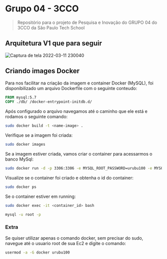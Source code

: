 # Grupo 04 - 3CCO
> Repositório para o projeto de Pesquisa e Inovação do GRUPO 04 do 3CCO da São Paulo Tech School

## Arquitetura V1 que para seguir

![Captura de tela 2022-03-11 230040](https://user-images.githubusercontent.com/61800458/157999481-e6841513-bd70-4471-aae6-39cefe634c5f.png)

## Criando images Docker

Para nos facilitar na criação da imagem e container Docker (MySQL), foi disponibilizado um arquivo Dockerfile com o seguinte conteudo:

```dockerfile
FROM mysql:5.7
COPY ./db/ /docker-entrypoint-initdb.d/
```

Após configurado o arquivo navegamos até o caminho que ele está e rodamos o seguinte comando:

```bash
sudo docker build -t <name-image> .
```

Verifique se a imagem foi criada:

```bash
sudo docker images
```

Se a imagem estiver criada, vamos criar o container para acessarmos o banco MySql:

```bash
sudo docker run -d -p 3306:3306 -e MYSQL_ROOT_PASSWORD=urubu100 -e MYSQL_DATABASE=algas -e MYSQL_USER=grupo04 -e MYSQL_PASSWORD=urubu100 <name-image>
```

Visualize se o container foi criado e obtenha o id do container:

```bash
sudo docker ps
```

Se o container estiver em running:

```bash
sudo docker exec -it <container_id> bash
```

```bash
mysql -u root -p
```

### Extra

Se quiser utilizar apenas o comando docker, sem precisar do sudo, navegue até o usuario root de sua Ec2 e digite o comando:

```bash
usermod -a -G docker urubu100
```
